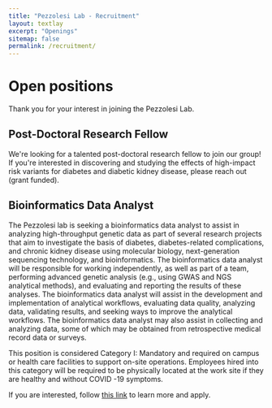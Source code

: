 ```yaml
---
title: "Pezzolesi Lab - Recruitment"
layout: textlay
excerpt: "Openings"
sitemap: false
permalink: /recruitment/
---
```


# Open positions

Thank you for your interest in joining the Pezzolesi Lab.

## Post-Doctoral Research Fellow

We're looking for a talented post-doctoral research fellow to join our group!  If you're interested in discovering and studying the effects of high-impact risk variants for diabetes and diabetic kidney disease, please reach out (grant funded).

## Bioinformatics Data Analyst

The Pezzolesi lab is seeking a bioinformatics data analyst to assist in analyzing high-throughput genetic data as part of several research projects that aim to investigate the basis of diabetes, diabetes-related complications, and chronic kidney disease using molecular biology, next-generation sequencing technology, and bioinformatics. The bioinformatics data analyst will be responsible for working independently, as well as part of a team, performing advanced genetic analysis (e.g., using GWAS and NGS analytical methods), and evaluating and reporting the results of these analyses. The bioinformatics data analyst will assist in the development and implementation of analytical workflows, evaluating data quality, analyzing data, validating results, and seeking ways to improve the analytical workflows. The bioinformatics data analyst may also assist in collecting and analyzing data, some of which may be obtained from retrospective medical record data or surveys.

This position is considered Category I: Mandatory and required on campus or health care facilities to support on-site operations. Employees hired into this category will be required to be physically located at the work site if they are healthy and without COVID -19 symptoms.

If you are interested, follow [this link](https://employment.utah.edu/salt-lake-city-ut/bioinformatics-data-analyst-i/A26CA75F47F745CDBD73DA59008DD5B8/job/) to learn more and apply.

